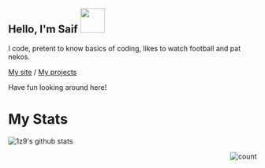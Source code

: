<h2> Hello, I'm Saif <img src="https://media.giphy.com/media/mGcNjsfWAjY5AEZNw6/giphy.gif" width="50"></h2>

I code, pretent to know basics of coding, likes to watch football and pat nekos.

[My site](https://solo.to/1z9) / [My projects](https://)

Have fun looking around here!

# My Stats

![1z9's github stats](https://github-readme-stats.vercel.app/api?username=1z9&show_icons=true&theme=tokyonight)

<img align="right" alt="count" src="https://count.getloli.com/get/@:1z9?theme=rule34">
<img align="left" width="480"
